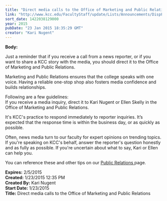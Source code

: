 ```yaml
---
title: "Direct media calls to the Office of Marketing and Public Relations"
link: "http://www.kcc.edu/FacultyStaff/update/Lists/Announcements/DispForm.aspx?ID=1801"
sort_date: 1422038129000
year: 2015
pubDate: "23 Jan 2015 18:35:29 GMT"
creator: "Kari Nugent"
---
```


<div><b>Body:</b> <div class="ExternalClass5B58C6DF123945B99859AB06DA8C101D"><p>Just a reminder that if you receive a call from a news reporter, or if you want to share a KCC story with the media, you should direct it to the Office of Marketing and Public Relations. </p>
<p>Marketing and Public Relations ensures that the college speaks with one voice. Having a reliable one-stop shop also fosters media confidence and builds relationships. </p>
<p>Following are a few guidelines:<br />If you receive a media inquiry, direct it to Kari Nugent or Ellen Skelly in the Office of Marketing and Public Relations.</p>
<p>It's KCC's practice to respond immediately to reporter inquiries. It’s expected that the response time is within the business day, or as quickly as possible.</p>
<p>Often, news media turn to our faculty for expert opinions on trending topics. If you're speaking on KCC's behalf, answer the reporter's question honestly and as fully as possible. If you're uncertain about what to say, Kari or Ellen can help you.</p>
<p>You can reference these and other tips on our <a href="/FacultyStaff/departments/marketing/Pages/publicrelations.aspx">Public Relations </a>page. </p></div></div>
<div><b>Expires:</b> 2/5/2015</div>
<div><b>Created:</b> 1/23/2015 12:35 PM</div>
<div><b>Created By:</b> Kari Nugent</div>
<div><b>Start Date:</b> 1/23/2015</div>
<div><b>Title:</b> Direct media calls to the Office of Marketing and Public Relations</div>
